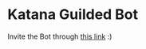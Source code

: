 # Katana Guilded Bot

Invite the Bot through [this link](https://www.guilded.gg/b/25a00b00-e6ca-4211-b86e-1af0be2cf2a3) :)
